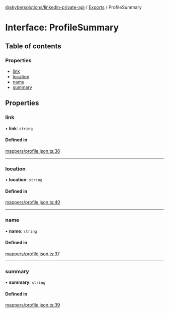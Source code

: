 [@skybersolutions/linkedin-private-api](../README.md) / [Exports](../modules.md) / ProfileSummary

# Interface: ProfileSummary

## Table of contents

### Properties

- [link](ProfileSummary.md#link)
- [location](ProfileSummary.md#location)
- [name](ProfileSummary.md#name)
- [summary](ProfileSummary.md#summary)

## Properties

### link

• **link**: `string`

#### Defined in

[mappers/profile.json.ts:38](https://github.com/SkyberSolutions/linkedin-private-api/blob/c247a0c/src/mappers/profile.json.ts#L38)

___

### location

• **location**: `string`

#### Defined in

[mappers/profile.json.ts:40](https://github.com/SkyberSolutions/linkedin-private-api/blob/c247a0c/src/mappers/profile.json.ts#L40)

___

### name

• **name**: `string`

#### Defined in

[mappers/profile.json.ts:37](https://github.com/SkyberSolutions/linkedin-private-api/blob/c247a0c/src/mappers/profile.json.ts#L37)

___

### summary

• **summary**: `string`

#### Defined in

[mappers/profile.json.ts:39](https://github.com/SkyberSolutions/linkedin-private-api/blob/c247a0c/src/mappers/profile.json.ts#L39)
